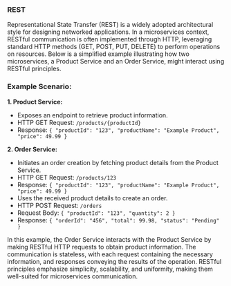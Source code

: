 ### REST

Representational State Transfer (REST) is a widely adopted architectural style for designing networked applications. In a microservices context, RESTful communication is often implemented through HTTP, leveraging standard HTTP methods (GET, POST, PUT, DELETE) to perform operations on resources. Below is a simplified example illustrating how two microservices, a Product Service and an Order Service, might interact using RESTful principles.

### Example Scenario:

**1. Product Service:**

- Exposes an endpoint to retrieve product information.
- HTTP GET Request: `/products/{productId}`
- Response: `{ "productId": "123", "productName": "Example Product", "price": 49.99 }`

**2. Order Service:**

- Initiates an order creation by fetching product details from the Product Service.
- HTTP GET Request: `/products/123`
- Response: `{ "productId": "123", "productName": "Example Product", "price": 49.99 }`
- Uses the received product details to create an order.
- HTTP POST Request: `/orders`
- Request Body: `{ "productId": "123", "quantity": 2 }`
- Response: `{ "orderId": "456", "total": 99.98, "status": "Pending" }`

In this example, the Order Service interacts with the Product Service by making RESTful HTTP requests to obtain product information. The communication is stateless, with each request containing the necessary information, and responses conveying the results of the operation. RESTful principles emphasize simplicity, scalability, and uniformity, making them well-suited for microservices communication.
